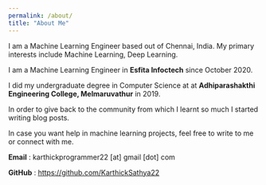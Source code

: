 ```yaml
---
permalink: /about/
title: "About Me"
---
```


I am a Machine Learning Engineer based out of Chennai, India. My primary interests include Machine Learning, Deep Learning.

I am a Machine Learning Engineer in **Esfita Infoctech** since October 2020.

I did my undergraduate degree in Computer Science at at **Adhiparashakthi Engineering College, Melmaruvathur** in 2019.

In order to give back to the community from which I learnt so much I started writing blog posts.

In case you want help in machine learning projects, feel free to write to me or connect with me.

**Email** : karthickprogrammer22 [at] gmail [dot] com

**GitHub** : https://github.com/KarthickSathya22
